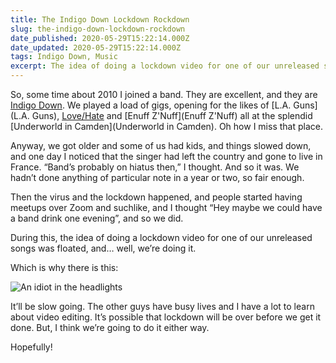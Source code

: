 ```yaml
---
title: The Indigo Down Lockdown Rockdown
slug: the-indigo-down-lockdown-rockdown
date_published: 2020-05-29T15:22:14.000Z
date_updated: 2020-05-29T15:22:14.000Z
tags: Indigo Down, Music
excerpt: The idea of doing a lockdown video for one of our unreleased songs was floated, and… well, we’re doing it.
---
```


So, some time about 2010 I joined a band. They are excellent, and they are [Indigo Down](https://indigodown.com/). We played a load of gigs, opening for the likes of [L.A. Guns](L.A. Guns), [Love/Hate](Love/Hate) and [Enuff Z'Nuff](Enuff Z'Nuff) all at the splendid [Underworld in Camden](Underworld in Camden). Oh how I miss that place.

Anyway, we got older and some of us had kids, and things slowed down, and one day I noticed that the singer had left the country and gone to live in France. “Band’s probably on hiatus then,” I thought. And so it was. We hadn’t done anything of particular note in a year or two, so fair enough.

Then the virus and the lockdown happened, and people started having meetups over Zoom and suchlike, and I thought “Hey maybe we could have a band drink one evening”, and so we did.

During this, the idea of doing a lockdown video for one of our unreleased songs was floated, and… well, we’re doing it.

Which is why there is this:

![An idiot in the headlights](__GHOST_URL__/content/images/2020/05/IMG_5042.jpg)

It’ll be slow going. The other guys have busy lives and I have a lot to learn about video editing. It’s possible that lockdown will be over before we get it done. But, I think we’re going to do it either way.

Hopefully!
